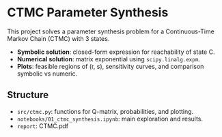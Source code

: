 # CTMC Parameter Synthesis

This project solves a parameter synthesis problem for a Continuous-Time Markov Chain (CTMC) with 3 states.

- **Symbolic solution**: closed-form expression for reachability of state C.
- **Numerical solution**: matrix exponential using `scipy.linalg.expm`.
- **Plots**: feasible regions of (r, s), sensitivity curves, and comparison symbolic vs numeric.

## Structure
- `src/ctmc.py`: functions for Q-matrix, probabilities, and plotting.
- `notebooks/01_ctmc_synthesis.ipynb`: main exploration and results.
- `report`: CTMC.pdf

